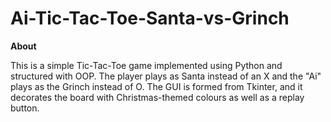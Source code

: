# Ai-Tic-Tac-Toe-Santa-vs-Grinch

**About**

This is a simple Tic-Tac-Toe game implemented using Python and structured with OOP. The player plays as Santa instead of an X and the "Ai" plays as the Grinch instead of O. The GUI is formed from Tkinter, and it decorates the board with Christmas-themed colours as well as a replay button.

